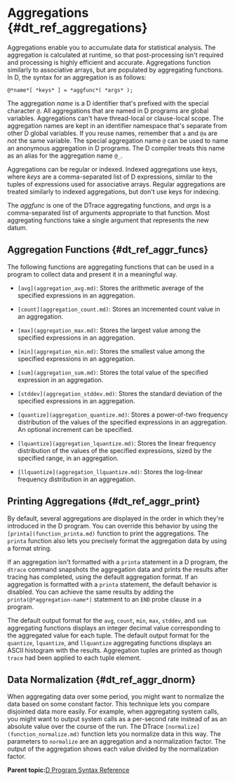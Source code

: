 
# Aggregations {#dt_ref_aggregations}

Aggregations enable you to accumulate data for statistical analysis. The aggregation is calculated at runtime, so that post-processing isn't required and processing is highly efficient and accurate. Aggregations function similarly to associative arrays, but are populated by aggregating functions. In D, the syntax for an aggregation is as follows:

```
@*name*[ *keys* ] = *aggfunc*( *args* );
```

The aggregation *name* is a D identifier that's prefixed with the special character `@`. All aggregations that are named in D programs are global variables. Aggregations can't have thread-local or clause-local scope. The aggregation names are kept in an identifier namespace that's separate from other D global variables. If you reuse names, remember that `a` and `@a` are *not* the same variable. The special aggregation name `@` can be used to name an anonymous aggregation in D programs. The D compiler treats this name as an alias for the aggregation name `@_`.

Aggregations can be regular or indexed. Indexed aggregations use keys, where *keys* are a comma-separated list of D expressions, similar to the tuples of expressions used for associative arrays. Regular aggregations are treated similarly to indexed aggregations, but don't use keys for indexing.

The *aggfunc* is one of the DTrace aggregating functions, and *args* is a comma-separated list of arguments appropriate to that function. Most aggregating functions take a single argument that represents the new datum.

## Aggregation Functions {#dt_ref_aggr_funcs}

The following functions are aggregating functions that can be used in a program to collect data and present it in a meaningful way.

-   `[avg](aggregation_avg.md)`: Stores the arithmetic average of the specified expressions in an aggregation.

-   `[count](aggregation_count.md)`: Stores an incremented count value in an aggregation.

-   `[max](aggregation_max.md)`: Stores the largest value among the specified expressions in an aggregation.

-   `[min](aggregation_min.md)`: Stores the smallest value among the specified expressions in an aggregation.

-   `[sum](aggregation_sum.md)`: Stores the total value of the specified expression in an aggregation.

-   `[stddev](aggregation_stddev.md)`: Stores the standard deviation of the specified expressions in an aggregation.

-   `[quantize](aggregation_quantize.md)`: Stores a power-of-two frequency distribution of the values of the specified expressions in an aggregation. An optional increment can be specified.

-   `[lquantize](aggregation_lquantize.md)`: Stores the linear frequency distribution of the values of the specified expressions, sized by the specified range, in an aggregation.

-   `[llquantize](aggregation_llquantize.md)`: Stores the log-linear frequency distribution in an aggregation.


## Printing Aggregations {#dt_ref_aggr_print}

By default, several aggregations are displayed in the order in which they're introduced in the D program. You can override this behavior by using the `[printa](function_printa.md)` function to print the aggregations. The `printa` function also lets you precisely format the aggregation data by using a format string.

If an aggregation isn't formatted with a `printa` statement in a D program, the `dtrace` command snapshots the aggregation data and prints the results after tracing has completed, using the default aggregation format. If an aggregation is formatted with a `printa` statement, the default behavior is disabled. You can achieve the same results by adding the `printa(@*aggregation-name*)` statement to an `END` probe clause in a program.

The default output format for the `avg`, `count`, `min`, `max`, `stddev`, and `sum` aggregating functions displays an integer decimal value corresponding to the aggregated value for each tuple. The default output format for the `quantize`, `lquantize`, and `llquantize` aggregating functions displays an ASCII histogram with the results. Aggregation tuples are printed as though `trace` had been applied to each tuple element.

## Data Normalization {#dt_ref_aggr_dnorm}

When aggregating data over some period, you might want to normalize the data based on some constant factor. This technique lets you compare disjointed data more easily. For example, when aggregating system calls, you might want to output system calls as a per-second rate instead of as an absolute value over the course of the run. The DTrace `[normalize](function_normalize.md)` function lets you normalize data in this way. The parameters to `normalize` are an aggregation and a normalization factor. The output of the aggregation shows each value divided by the normalization factor.

**Parent topic:**[D Program Syntax Reference](../reference/d_program_syntax_reference.md)

